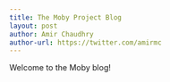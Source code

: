 ```yaml
---
title: The Moby Project Blog
layout: post
author: Amir Chaudhry
author-url: https://twitter.com/amirmc
---
```


Welcome to the Moby blog!